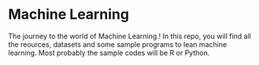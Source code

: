 # Machine Learning
The journey to the world of Machine Learning.! In this repo, you will find all the reources, datasets and some sample programs to lean machine learning. Most probably the sample codes will be R or Python. 
